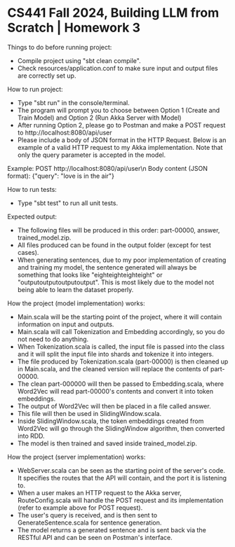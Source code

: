 <h1>CS441 Fall 2024, Building LLM from Scratch | Homework 3</h1>

Things to do before running project:
- Compile project using "sbt clean compile".
- Check resources/application.conf to make sure input and output files are correctly set up.

How to run project:
- Type "sbt run" in the console/terminal.
- The program will prompt you to choose between Option 1 (Create and Train Model) and Option 2 (Run Akka Server with Model)
- After running Option 2, please go to Postman and make a POST request to http://localhost:8080/api/user
- Please include a body of JSON format in the HTTP Request. Below is an example of a valid HTTP request to my Akka implementation. Note that only the query parameter is accepted in the model.

Example:
POST http://localhost:8080/api/user\n
Body content (JSON format): {"query": "love is in the air"}

How to run tests:
- Type "sbt test" to run all unit tests.

Expected output:
- The following files will be produced in this order: part-00000, answer, trained_model.zip.
- All files produced can be found in the output folder (except for test cases).
- When generating sentences, due to my poor implementation of creating and training my model, the sentence generated will always be something that looks like "eighteighteighteight" or "outputoutputoutputoutput". This is most likely due to the model not being able to learn the dataset properly.

How the project (model implementation) works:
- Main.scala will be the starting point of the project, where it will contain information on input and outputs.
- Main.scala will call Tokenization and Embedding accordingly, so you do not need to do anything.
- When Tokenization.scala is called, the input file is passed into the class and it will split the input file into shards and tokenize it into integers.
- The file produced by Tokenization.scala (part-00000) is then cleaned up in Main.scala, and the cleaned version will replace the contents of part-00000.
- The clean part-000000 will then be passed to Embedding.scala, where Word2Vec will read part-00000's contents and convert it into token embeddings.
- The output of Word2Vec will then be placed in a file called answer.
- This file will then be used in SlidingWindow.scala.
- Inside SlidingWindow.scala, the token embeddings created from Word2Vec will go through the SlidingWindow algorithm, then converted into RDD.
- The model is then trained and saved inside trained_model.zip.

How the project (server implementation) works:
- WebServer.scala can be seen as the starting point of the server's code. It specifies the routes that the API will contain, and the port it is listening to.
- When a user makes an HTTP request to the Akka server, RouteConfig.scala will handle the POST request and its implementation (refer to example above for POST request).
- The user's query is received, and is then sent to GenerateSentence.scala for sentence generation.
- The model returns a generated sentence and is sent back via the RESTful API and can be seen on Postman's interface.

